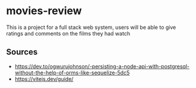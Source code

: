 # movies-review
This is a project for a full stack web system, users will be able to give ratings and comments on the films they had watch

## Sources

 - https://dev.to/ogwurujohnson/-persisting-a-node-api-with-postgresql-without-the-help-of-orms-like-sequelize-5dc5
 - https://vitejs.dev/guide/
